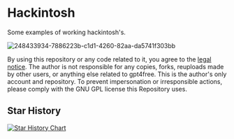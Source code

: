 # Hackintosh
Some examples of working hackintosh's.

![248433934-7886223b-c1d1-4260-82aa-da5741f303bb](https://raw.githubusercontent.com/dqryqn/Hackintosh/main/Pictures/Hackintosh.png)

By using this repository or any code related to it, you agree to the [legal notice](./LEGAL_NOTICE.md). The author is not responsible for any copies, forks, reuploads made by other users, or anything else related to gpt4free. This is the author's only account and repository. To prevent impersonation or irresponsible actions, please comply with the GNU GPL license this Repository uses.

## Star History

<a href="https://star-history.com/#dqryqn/Hackintosh&Date">
  <picture>
    <source media="(prefers-color-scheme: dark)" srcset="https://api.star-history.com/svg?repos=dqryqn/Hackintosh&type=Date&theme=dark" />
    <source media="(prefers-color-scheme: light)" srcset="https://api.star-history.com/svg?repos=dqryqn/Hackintosh&type=Date" />
    <img alt="Star History Chart" src="https://api.star-history.com/svg?repos=dqryqn/Hackintosh&type=Date" />
  </picture>
</a>

